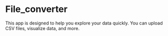 # File_converter
This app is designed to help you explore your data quickly. You can upload CSV files, visualize data, and more.
